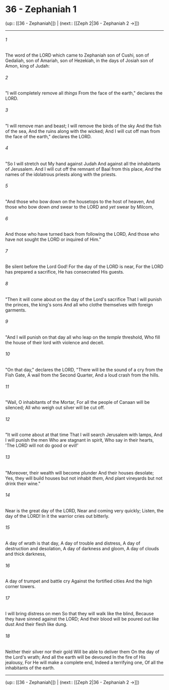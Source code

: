 # 36 - Zephaniah 1

(up:: [[36 - Zephaniah]]) | (next:: [[Zeph 2|36 - Zephaniah 2 →]])

***


###### 1 
The word of the LORD which came to Zephaniah son of Cushi, son of Gedaliah, son of Amariah, son of Hezekiah, in the days of Josiah son of Amon, king of Judah: 

###### 2 
"I will completely remove all _things_ From the face of the earth," declares the LORD. 

###### 3 
"I will remove man and beast; I will remove the birds of the sky And the fish of the sea, And the ruins along with the wicked; And I will cut off man from the face of the earth," declares the LORD. 

###### 4 
"So I will stretch out My hand against Judah And against all the inhabitants of Jerusalem. And I will cut off the remnant of Baal from this place, _And_ the names of the idolatrous priests along with the priests. 

###### 5 
"And those who bow down on the housetops to the host of heaven, And those who bow down _and_ swear to the LORD and _yet_ swear by Milcom, 

###### 6 
And those who have turned back from following the LORD, And those who have not sought the LORD or inquired of Him." 

###### 7 
Be silent before the Lord God! For the day of the LORD is near, For the LORD has prepared a sacrifice, He has consecrated His guests. 

###### 8 
"Then it will come about on the day of the Lord's sacrifice That I will punish the princes, the king's sons And all who clothe themselves with foreign garments. 

###### 9 
"And I will punish on that day all who leap on the _temple_ threshold, Who fill the house of their lord with violence and deceit. 

###### 10 
"On that day," declares the LORD, "There will be the sound of a cry from the Fish Gate, A wail from the Second Quarter, And a loud crash from the hills. 

###### 11 
"Wail, O inhabitants of the Mortar, For all the people of Canaan will be silenced; All who weigh out silver will be cut off. 

###### 12 
"It will come about at that time That I will search Jerusalem with lamps, And I will punish the men Who are stagnant in spirit, Who say in their hearts, 'The LORD will not do good or evil!' 

###### 13 
"Moreover, their wealth will become plunder And their houses desolate; Yes, they will build houses but not inhabit _them_, And plant vineyards but not drink their wine." 

###### 14 
Near is the great day of the LORD, Near and coming very quickly; Listen, the day of the LORD! In it the warrior cries out bitterly. 

###### 15 
A day of wrath is that day, A day of trouble and distress, A day of destruction and desolation, A day of darkness and gloom, A day of clouds and thick darkness, 

###### 16 
A day of trumpet and battle cry Against the fortified cities And the high corner towers. 

###### 17 
I will bring distress on men So that they will walk like the blind, Because they have sinned against the LORD; And their blood will be poured out like dust And their flesh like dung. 

###### 18 
Neither their silver nor their gold Will be able to deliver them On the day of the Lord's wrath; And all the earth will be devoured In the fire of His jealousy, For He will make a complete end, Indeed a terrifying one, Of all the inhabitants of the earth.

***

(up:: [[36 - Zephaniah]]) | (next:: [[Zeph 2|36 - Zephaniah 2 →]])
